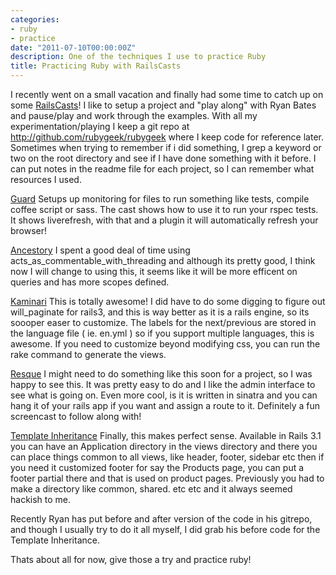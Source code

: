 ```yaml
---
categories:
- ruby
- practice
date: "2011-07-10T00:00:00Z"
description: One of the techniques I use to practice Ruby
title: Practicing Ruby with RailsCasts
---
```


I recently went on a small vacation and finally had some time to catch up on some [RailsCasts](http://www.railscasts.com)! I like to setup a project and "play along" with Ryan Bates and pause/play and work through the examples. With all my experimentation/playing I keep a git repo at http://github.com/rubygeek/rubygeek where I keep code for reference later. Sometimes when trying to remember if i did something, I grep a keyword or two on the root directory and see if I have done something with it before. I can put notes in the readme file for each project, so I can remember what resources I used.

[Guard](http://www.railscasts.com/episodes/264-guard)
Setups up monitoring for files to run something like tests, compile coffee script or sass. The cast shows how to use it to run your rspec tests. It shows liverefresh, with that and a plugin it will automatically refresh your browser\!

[Ancestory](http://www.railscasts.com/episodes/262-trees-with-ancestry)
I spent a good deal of time using acts_as_commentable_with_threading and although its pretty good, I think now I will change to using this, it seems like it will be more efficent on queries and has more scopes defined.
<!--more-->
[Kaminari](http://www.railscasts.com/episodes/254-pagination-with-kaminari)
This is totally awesome! I did have to do some digging to figure out will_paginate for rails3, and this is way better as it is a rails engine, so its soooper easer to customize. The labels for the next/previous are stored in the language file \( ie.  en.yml \) so if you support multiple languages, this is awesome. If you need to customize beyond modifying css, you can run the rake command to generate the views. 

[Resque](http://www.railscasts.com/episodes/271-resque)
I might need to do something like this soon for a project, so I was happy to see this. It was pretty easy to do and I like the admin interface to see what is going on. Even more cool, is it is written in sinatra and you can hang it of your rails app if you want and assign a route to it. Definitely a fun screencast to follow along with\!

[Template Inheritance](http://www.railscasts.com/episodes/269-template-inheritance)
Finally, this makes perfect sense. Available in Rails 3.1 you can have an Application directory in the views directory and there you can place things common to all views, like header, footer, sidebar etc then if you need it customized footer for say the Products page, you can put a footer partial there and that is used on product pages. Previously you had to make a directory like common, shared. etc etc and it always seemed hackish to me.

Recently Ryan has put before and after version of the code in his gitrepo, and though I usually try to do it all myself, I did grab his before code for the Template Inheritance.


Thats about all for now, give those a try and practice ruby!

